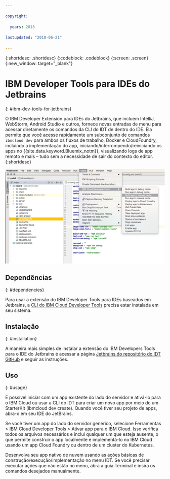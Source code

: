```yaml
---

copyright:

  years: 2018

lastupdated: "2018-06-21"

---
```


{:shortdesc: .shortdesc}
{:codeblock: .codeblock}
{:screen: .screen}
{:new_window: target="_blank"}

# IBM Developer Tools para IDEs do Jetbrains
{: #ibm-dev-tools-for-jetbrains}

O IBM Developer Extension para IDEs do Jetbrains, que incluem IntelliJ, WebStorm, Android Studio e
outros, fornece novas entradas de menu para acessar diretamente os comandos da CLI do IDT de dentro do IDE. Ela permite que você acesse rapidamente um subconjunto de comandos `ibmcloud dev` para ambos os fluxos de trabalho, Docker e CloudFoundry, incluindo a implementação do app, iniciando/interrompendo/reiniciando os apps no {{site.data.keyword.Bluemix_notm}}, visualizando logs de app remoto e mais – tudo sem a necessidade de sair do contexto do editor.
{:shortdesc}

![Captura detela do IBM Developer Tools em execução dentro do IDE do WebStorm.](jetbrains.png "Exemplo de menu do IDT em execução dentro do IDE do WebStorm")


## Dependências
{: #dependencies}

Para usar a extensão do IBM Developer Tools para IDEs baseados em Jetbrains, a
[CLI do IBM Cloud Developer Tools](index.html) precisa estar instalada em seu sistema.

## Instalação
{: #installation}

A maneira mais simples de instalar a extensão do IBM Developers Tools para o IDE do Jetbrains é acessar a página
[Jetbrains do repositório do IDT GitHub](https://github.com/IBM-Cloud/ibm-cloud-developer-tools/tree/master/jetbrains) e
seguir as instruções.

## Uso
{: #usage}

É possível iniciar com um app existente do lado do servidor e ativá-lo para o IBM Cloud ou usar a CLI do IDT para criar um novo app por meio de um StarterKit (ibmcloud dev create). Quando você tiver seu projeto de apps, abra-o em seu IDE do JetBrains.

Se você tiver um app do lado do servidor genérico, selecione Ferramentas > IBM Cloud Developer Tools > Ativar app para o IBM Cloud. 
Isso verifica todos os arquivos necessários e inclui qualquer um que esteja ausente, o que permite construir o app localmente e
implementá-lo no IBM Cloud usando um app Cloud Foundry ou dentro de um cluster do Kubernetes.

Desenvolva seu app nativo de nuvem usando as ações básicas de construção/execução/implementação no
menu IDT. Se você precisar executar ações que não estão no menu, abra a guia Terminal e insira os comandos desejados manualmente.
